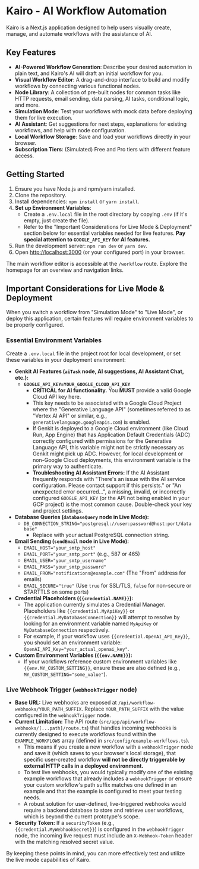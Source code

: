 
# Kairo - AI Workflow Automation

Kairo is a Next.js application designed to help users visually create, manage, and automate workflows with the assistance of AI.

## Key Features

*   **AI-Powered Workflow Generation**: Describe your desired automation in plain text, and Kairo's AI will draft an initial workflow for you.
*   **Visual Workflow Editor**: A drag-and-drop interface to build and modify workflows by connecting various functional nodes.
*   **Node Library**: A collection of pre-built nodes for common tasks like HTTP requests, email sending, data parsing, AI tasks, conditional logic, and more.
*   **Simulation Mode**: Test your workflows with mock data before deploying them for live execution.
*   **AI Assistant**: Get suggestions for next steps, explanations for existing workflows, and help with node configuration.
*   **Local Workflow Storage**: Save and load your workflows directly in your browser.
*   **Subscription Tiers**: (Simulated) Free and Pro tiers with different feature access.

## Getting Started

1.  Ensure you have Node.js and npm/yarn installed.
2.  Clone the repository.
3.  Install dependencies: `npm install` or `yarn install`.
4.  **Set up Environment Variables**:
    *   Create a `.env.local` file in the root directory by copying `.env` (if it's empty, just create the file).
    *   Refer to the "Important Considerations for Live Mode & Deployment" section below for essential variables needed for live features. **Pay special attention to `GOOGLE_API_KEY` for AI features.**
5.  Run the development server: `npm run dev` or `yarn dev`.
6.  Open [http://localhost:3000](http://localhost:3000) (or your configured port) in your browser.

The main workflow editor is accessible at the `/workflow` route. Explore the homepage for an overview and navigation links.

## Important Considerations for Live Mode & Deployment

When you switch a workflow from "Simulation Mode" to "Live Mode", or deploy this application, certain features will require environment variables to be properly configured.

### Essential Environment Variables

Create a `.env.local` file in the project root for local development, or set these variables in your deployment environment:

*   **Genkit AI Features (`aiTask` node, AI suggestions, AI Assistant Chat, etc.):**
    *   **`GOOGLE_API_KEY=YOUR_GOOGLE_CLOUD_API_KEY`**
        *   **CRITICAL for AI functionality.** You **MUST** provide a valid Google Cloud API key here.
        *   This key needs to be associated with a Google Cloud Project where the "Generative Language API" (sometimes referred to as "Vertex AI API" or similar, e.g., `generativelanguage.googleapis.com`) is enabled.
        *   If Genkit is deployed to a Google Cloud environment (like Cloud Run, App Engine) that has Application Default Credentials (ADC) correctly configured with permissions for the Generative Language API, this variable might not be strictly necessary as Genkit might pick up ADC. However, for local development or non-Google Cloud deployments, this environment variable is the primary way to authenticate.
        *   **Troubleshooting AI Assistant Errors:** If the AI Assistant frequently responds with "There's an issue with the AI service configuration. Please contact support if this persists." or "An unexpected error occurred...", a missing, invalid, or incorrectly configured `GOOGLE_API_KEY` (or the API not being enabled in your GCP project) is the most common cause. Double-check your key and project settings.
*   **Database Queries (`databaseQuery` node in Live Mode):**
    *   `DB_CONNECTION_STRING="postgresql://user:password@host:port/database"`
        *   Replace with your actual PostgreSQL connection string.
*   **Email Sending (`sendEmail` node in Live Mode):**
    *   `EMAIL_HOST="your_smtp_host"`
    *   `EMAIL_PORT="your_smtp_port"` (e.g., 587 or 465)
    *   `EMAIL_USER="your_smtp_username"`
    *   `EMAIL_PASS="your_smtp_password"`
    *   `EMAIL_FROM="notifications@example.com"` (The "From" address for emails)
    *   `EMAIL_SECURE="true"` (Use `true` for SSL/TLS, `false` for non-secure or STARTTLS on some ports)
*   **Credential Placeholders (`{{credential.NAME}}`):**
    *   The application currently simulates a Credential Manager. Placeholders like `{{credential.MyApiKey}}` or `{{credential.MyDatabaseConnection}}` will attempt to resolve by looking for an environment variable named `MyApiKey` or `MyDatabaseConnection` respectively.
    *   For example, if your workflow uses `{{credential.OpenAI_API_Key}}`, you should set an environment variable: `OpenAI_API_Key="your_actual_openai_key"`.
*   **Custom Environment Variables (`{{env.NAME}}`):**
    *   If your workflows reference custom environment variables like `{{env.MY_CUSTOM_SETTING}}`, ensure these are also defined (e.g., `MY_CUSTOM_SETTING="some_value"`).

### Live Webhook Trigger (`webhookTrigger` node)

*   **Base URL:** Live webhooks are exposed at `/api/workflow-webhooks/YOUR_PATH_SUFFIX`. Replace `YOUR_PATH_SUFFIX` with the value configured in the `webhookTrigger` node.
*   **Current Limitation:** The API route (`src/app/api/workflow-webhooks/[...path]/route.ts`) that handles incoming webhooks is currently designed to execute workflows found within the `EXAMPLE_WORKFLOWS` array (defined in `src/config/example-workflows.ts`).
    *   This means if you create a new workflow with a `webhookTrigger` node and save it (which saves to your browser's local storage), that specific user-created workflow **will not be directly triggerable by external HTTP calls in a deployed environment.**
    *   To test live webhooks, you would typically modify one of the existing example workflows that already includes a `webhookTrigger` or ensure your custom workflow's path suffix matches one defined in an example and that the example is configured to meet your testing needs.
    *   A robust solution for user-defined, live-triggered webhooks would require a backend database to store and retrieve user workflows, which is beyond the current prototype's scope.
*   **Security Token:** If a `securityToken` (e.g., `{{credential.MyWebhookSecret}}`) is configured in the `webhookTrigger` node, the incoming live request must include an `X-Webhook-Token` header with the matching resolved secret value.

By keeping these points in mind, you can more effectively test and utilize the live mode capabilities of Kairo.
